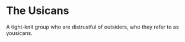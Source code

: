 The Usicans
===========

A tight-knit group who are distrustful of outsiders, who they refer to as yousicans.
